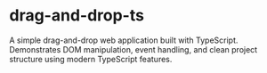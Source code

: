 # drag-and-drop-ts
A simple drag-and-drop web application built with TypeScript. Demonstrates DOM manipulation, event handling, and clean project structure using modern TypeScript features.
